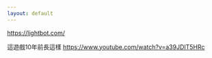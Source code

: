 ```yaml
---
layout: default
---
```

https://lightbot.com/

這遊戲10年前長這樣
https://www.youtube.com/watch?v=a39JDIT5HRc
